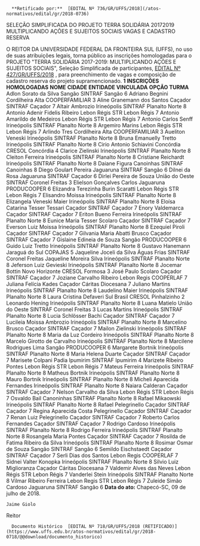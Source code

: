       **Retificado por:**  [EDITAL Nº 736/GR/UFFS/2018](/atos-normativos/edital/gr/2018-0736) 

   SELEÇÃO SIMPLIFICADA DO PROJETO TERRA SOLIDÁRIA 20172019 MULTIPLICANDO AÇÕES E SUJEITOS SOCIAIS VAGAS E CADASTRO RESERVA  

 O REITOR DA UNIVERSIDADE FEDERAL DA FRONTEIRA SUL (UFFS), no uso de suas atribuições legais, torna público as inscrições homologadas para o PROJETO "TERRA SOLIDÁRIA 2017-2019: MULTIPLICANDO AÇÕES E SUJEITOS SOCIAIS", Seleção Simplificada de participantes, [EDITAL Nº 427/GR/UFFS/2018](https://www.uffs.edu.br/atos-normativos/edital/gr/2018-0427)  , para preenchimento de vagas e composição de cadastro reserva do projeto supramencionado.  **1 INSCRIÇÕES HOMOLOGADAS**      **NOME**    **CIDADE**    **ENTIDADE VINCULADA**    **OPÇÃO TURMA**      Adlon Sorato da Silva   Sangão   SINTRAF Sangão   6     Adriano Begnini   Cordilheira Alta   COOPERFAMILIAR   3     Aline Granemann dos Santos   Caçador   SINTRAF Caçador   7     Altair Ambrozio   Irineópolis   SINTRAF Planalto Norte   8     Antonio Adenir Fidelis Ribeiro   Lebon Régis   STR Lebon Régis   7     Antonio Amarildo de Medeiros   Lebon Régis   STR Lebon Régis   7     Antonio Carlos Senff   Irineópolis   SINTRAF Planalto Norte   8     Argemiro Marins   Lebon Régis   STR Lebon Régis   7     Arlindo Tres   Cordilheira Alta   COOPERFAMILIAR   3     Aueliton Veneski   Irineópolis   SINTRAF Planalto Norte   8     Bruna Emanuelly Tretto   Irineópolis   SINTRAF Planalto Norte   8     Cirio Antonio Schiavini   Concórdia   CRESOL Concórdia   4     Clarice Zielinski   Irineópolis   SINTRAF Planalto Norte   8     Cleiton Ferreira   Irineópolis   SINTRAF Planalto Norte   8     Cristiane Reichardt   Irineópolis   SINTRAF Planalto Norte   8     Daiane Figura   Canoinhas   SINTRAF Canoinhas   8     Diego Goulart Pereira   Jaguaruna   SINTRAF Sangão   6     Dilnei da Rosa   Jaguaruna   SINTRAF Caçador   6     Dirlei Pereira de Souza   União do Oeste   SINTRAF Coronel Freitas   3     Elielson Gonçalves Carlos   Jaguaruna   PRODUCOOPER   6     Elizandra Terezinha Burin Scaratti   Lebon Régis   STR Lebon Régis   7     Elisandro Moissa   Irineópolis   SINTRAF Planalto Norte   8     Elizangela Veneski Maier   Irineópolis   SINTRAF Planalto Norte   8     Eloísa Catarina Tesser Tessari   Caçador   SINTRAF Caçador   7     Enory Valdemarca   Caçador   SINTRAF Caçador   7     Eriton Bueno Ferreira   Irineópolis   SINTRAF Planalto Norte   8     Eunice Maria Tesser Scolaro   Caçador   SINTRAF Caçador   7     Everson Luiz Moissa   Irineópolis   SINTRAF Planalto Norte   8     Ezequiel Piroli   Caçador   SINTRAF Caçador   7     Gilvania Maria Abatti Brusco   Caçador   SINTRAF Caçador   7     Gislaine Edineia de Souza   Sangão   PRODUCOOPER   6     Guido Luiz Tretto   Irineópolis   SINTRAF Planalto Norte   8     Gustavo Hanemann   Jaraguá do Sul   COPAJAS   5     Jaqueline Joceli da Silva   Águas Frias   SINTRAF Coronel Freitas         Jaqueline Moreira Silva   Irineópolis   SINTRAF Planalto Norte   8     Jeferson Luiz Gevieski   Irineópolis   SINTRAF Planalto Norte   8     Jocemar Bottin   Novo Horizonte   CRESOL Formosa   3     José Paulo Scolaro   Caçador   SINTRAF Caçador   7     Joziane Carvalho Ribeiro   Lebon Regis   COOPERLAF   7     Juliana Felícia Kades   Caçador   Cáritas Diocesana   7     Juliano Martins   Irineópolis   SINTRAF Planalto Norte   8     Laudelino Maier   Irineópolis   SINTRAF Planalto Norte   8     Laura Cristina Defaveri   Sul Brasil   CRESOL Pinhalzinho   2     Leonardo Hening   Irineópolis   SINTRAF Planalto Norte   8     Luana Matielo   União do Oeste   SINTRAF Coronel Freitas   3     Lucas Martins   Irineópolis   SINTRAF Planalto Norte   8     Lucia Schlösser Bachi   Caçador   SINTRAF Caçador   7     Lucileia Moissa Ambrozio   Irineópolis   SINTRAF Planalto Norte   8     Marcelino Brusco   Caçador   SINTRAF Caçador   7     Mailon Zielinski   Irineópolis   SINTRAF Planalto Norte   8     Maria da Luz Cordeiro   Irineópolis   SINTRAF Planalto Norte   8     Marcelo Girotto de Carvalho   Irineópolis   SINTRAF Planalto Norte   8     Marcilene Rodrigues Lima   Sangão   PRODUCOOPER   6     Margarete Bortnik   Irineópolis   SINTRAF Planalto Norte   8     Maria Helena Duarte   Caçador   SINTRAF Caçador   7     Marisete Colpani Padia   Ipumirim   SINTRAF Ipumirim   4     Marizete Ribeiro Pontes   Lebon Régis   STR Lebon Régis   7     Mateus Ferreira   Irineópolis   SINTRAF Planalto Norte   8     Matheus Bortnik   Irineópolis   SINTRAF Planalto Norte   8     Mauro Bortnik   Irineópolis   SINTRAF Planalto Norte   8     Micheli Aparecida Fernandes   Irineópolis   SINTRAF Planalto Norte   8     Naiara Calderan   Caçador   SINTRAF Caçador   7     Nelson Carvalho da Silva   Lebon Régis   STR Lebon Régis   7     Osvaldo Bail   Canoninhas   SINTRAF Planalto Norte   8     Rafael Mikaowski   Irineópolis   SINTRAF Planalto Norte   8     Rafael Pelegrinello   Caçador   SINTRAF Caçador   7     Regina Aparecida Costa Pelegrinello   Caçador   SINTRAF Caçador   7     Renan Luiz Pelegrinello   Caçador   SINTRAF Caçador   7     Roberto Carlos Fernandes   Caçador   SINTRAF Caçador   7     Rodrigo Cardoso   Irineópolis   SINTRAF Planalto Norte   8     Rodrigo Ferreira   Irineópolis   SINTRAF Planalto Norte   8     Rosangela Maria Pontes   Caçador   SINTRAF Caçador   7     Rosilda de Fatima Ribeiro da Silva   Irineópolis   SINTRAF Planalto Norte   8     Rosimar Osmar de Souza   Sangão   SINTRAF Sangão   6     Semildo Eischstaedt   Caçador   SINTRAF Caçador   7     Serli Dias dos Santos   Lebon Regis   COOPERLAF   7     Sidnei Valter Konopka   Irineópolis   SINTRAF Planalto Norte   8     Silvio Luiz Miglioranza   Caçador   Cáritas Diocesana   7     Valdemir Alves das Neves   Lebon Régis   STR Lebon Régis   7     Vanderlei Stein   Irineópolis   SINTRAF Planalto Norte   8     Vilmar Ribeiro Ferreira   Lebon Regis   STR Lebon Régis   7     Zuleide Simão Cardoso   Jaguaruna   SINTRAF Sangão   6          **Data do ato:** Chapecó-SC, 09 de julho de 2018.   
 

    Jaime Giolo   
 Reitor 

      Documento Histórico  [EDITAL Nº 718/GR/UFFS/2018 (RETIFICADO)](https://www.uffs.edu.br/atos-normativos/edital/gr/2018-0718/@@download/documento_historico)     
      